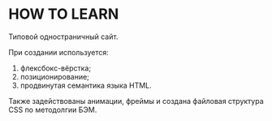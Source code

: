 # HOW TO LEARN
 Типовой одностраничный сайт.


 При создании используется:
  1. флексбокс-вёрстка;
  2. позиционирование;
  3. продвинутая семантика языка HTML.


 Также задействованы анимации, фреймы и создана файловая структура CSS по методолгии БЭМ.
